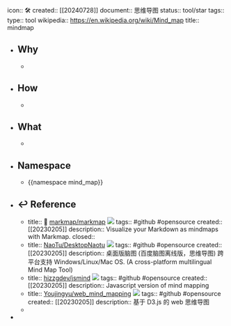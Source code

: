 icon:: 🛠
created:: [[20240728]]
document:: 思维导图
status:: tool/star
tags:: 
type:: tool
wikipedia:: https://en.wikipedia.org/wiki/Mind_map
title:: mindmap

- ## Why
  -
- ## How
  -
- ## What
  -
- ## Namespace
  - {{namespace mind_map}}
- ## ↩ Reference
  - title:: 🌟 [markmap/markmap](https://github.com/markmap/markmap) ![](https://img.shields.io/github/stars/markmap/markmap)
    tags:: #github #opensource
    created:: [[20230205]]
    description:: Visualize your Markdown as mindmaps with Markmap.
    closed::
  - title:: [NaoTu/DesktopNaotu](https://github.com/NaoTu/DesktopNaotu) ![](https://img.shields.io/github/stars/NaoTu/DesktopNaotu)
    tags:: #github #opensource
    created:: [[20230205]]
    description:: 桌面版脑图 (百度脑图离线版，思维导图) 跨平台支持 Windows/Linux/Mac OS. (A cross-platform multilingual Mind Map Tool)
  - title:: [hizzgdev/jsmind](https://github.com/hizzgdev/jsmind) ![](https://img.shields.io/github/stars/hizzgdev/jsmind)
    tags:: #github #opensource
    created:: [[20230205]]
    description:: Javascript version of mind mapping
  - title:: [Youjingyu/web_mind_mapping](https://github.com/Youjingyu/web_mind_mapping) ![](https://img.shields.io/github/stars/Youjingyu/web_mind_mapping)
    tags:: #github #opensource
    created:: [[20230205]]
    description:: 基于 D3.js 的 web 思维导图
  -
-